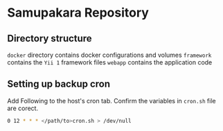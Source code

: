 # Samupakara Repository

## Directory structure
`docker` directory contains docker configurations and volumes
`framework` contains the `Yii 1` framework files
`webapp` contains the application code

## Setting up backup cron
Add Following to the host's cron tab. Confirm the variables in `cron.sh` file are corect.

```bash
0 12 * * * </path/to>cron.sh > /dev/null
```